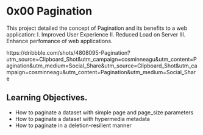 # 0x00 Pagination

This project detailed the concept of Pagination and its benefits to a web application: 
    I. Improved User Experience
    II. Reduced Load on Server
    III. Enhance perfomance of web applications.

<p>https://dribbble.com/shots/4808095-Pagination?utm_source=Clipboard_Shot&utm_campaign=cosminneagu&utm_content=Pagination&utm_medium=Social_Share&utm_source=Clipboard_Shot&utm_campaign=cosminneagu&utm_content=Pagination&utm_medium=Social_Share</p>

## Learning Objectives.
* How to paginate a dataset with simple page and page_size parameters
* How to paginate a dataset with hypermedia metadata
* How to paginate in a deletion-resilient manner
